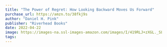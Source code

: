 ```yaml
---
title: "The Power of Regret: How Looking Backward Moves Us Forward"
purchase_url: https://amzn.to/38fkj9s
author: "Daniel H. Pink"
publisher: "Riverhead Books"
date: 2022-04-22
image: https://images-na.ssl-images-amazon.com/images/I/419RLJ+zXGL._SL75_.jpg
tags:
---
```



